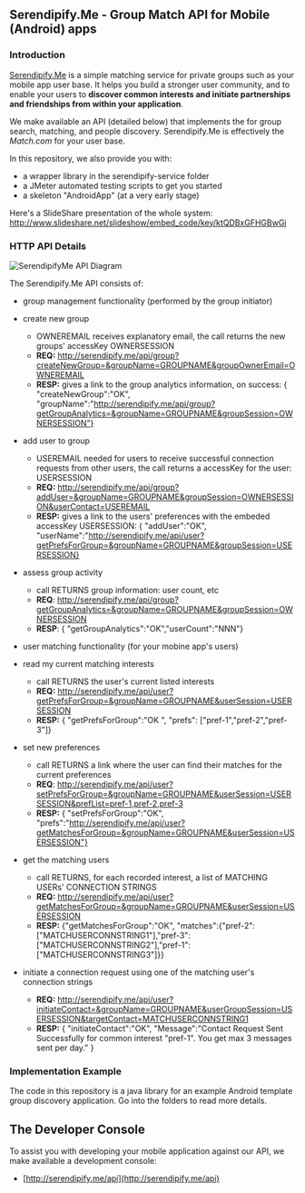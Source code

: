 
## Serendipify.Me  -  Group Match API for Mobile (Android) apps

### Introduction

[Serendipify.Me](http://serendipify.me) is a simple matching service for private groups such as your mobile app user base. It helps you build a stronger user community, and to enable your users to **discover common interests and initiate partnerships and friendships from within your application**.

We make available an API (detailed below) that implements the for group search, matching, and people discovery. Serendipify.Me is effectively the *Match.com* for your user base.

In this repository, we also provide you with:
- a wrapper library in the serendipify-service folder
- a JMeter automated testing scripts to get you started
- a skeleton "AndroidApp" (at a very early stage)


Here's a SlideShare presentation of the whole system: http://www.slideshare.net/slideshow/embed_code/key/ktQDBxGFHGBwGj

### HTTP API Details

![SerendipifyMe API Diagram](https://github.com/tibisp/GroupDiscoveryAppTemplate/raw/master/img/SerendipifyMe-API-Diagram.png)

The Serendipify.Me API consists of:
- group management functionality (performed by the group initiator)
 - create new group 
   - OWNEREMAIL receives explanatory email, the call returns the new groups' accessKey OWNERSESSION
    - **REQ:** http://serendipify.me/api/group?createNewGroup=&groupName=GROUPNAME&groupOwnerEmail=OWNEREMAIL
    - **RESP:** gives a link to the group analytics information, on success: { "createNewGroup":"OK",  "groupName":"http://serendipify.me/api/group?getGroupAnalytics=&groupName=GROUPNAME&groupSession=OWNERSESSION"}
 - add user to group 
   - USEREMAIL needed for users to receive successful connection requests from other users, the call returns a accessKey for the user: USERSESSION
    - **REQ:** http://serendipify.me/api/group?addUser=&groupName=GROUPNAME&groupSession=OWNERSESSION&userContact=USEREMAIL
    - **RESP:** gives a link to the users' preferences with the embeded accessKey USERSESSION: { "addUser":"OK", "userName":"http://serendipify.me/api/user?getPrefsForGroup=&groupName=GROUPNAME&groupSession=USERSESSION}
 - assess group activity 
   - call RETURNS group information: user count, etc
    - **REQ**: http://serendipify.me/api/group?getGroupAnalytics=&groupName=GROUPNAME&groupSession=OWNERSESSION
    - **RESP**: { "getGroupAnalytics":"OK","userCount":"NNN"}

- user matching functionality (for your mobine app's users)
 - read my current matching interests 
   - call RETURNS the user's current listed interests
    - **REQ:** http://serendipify.me/api/user?getPrefsForGroup=&groupName=GROUPNAME&userSession=USERSESSION
    - **RESP:** { "getPrefsForGroup":"OK ", "prefs": ["pref-1","pref-2","pref-3"]}
 - set new preferences 
   - call RETURNS a link where the user can find their matches for the current preferences
    - **REQ**: http://serendipify.me/api/user?setPrefsForGroup=&groupName=GROUPNAME&userSession=USERSESSION&prefList=pref-1,pref-2,pref-3
    - **RESP:**  { "setPrefsForGroup":"OK", "prefs":"http://serendipify.me/api/user?getMatchesForGroup=&groupName=GROUPNAME&userSession=USERSESSION"}
 - get the matching users 
   - call RETURNS, for each recorded interest, a list of  MATCHING USERs' CONNECTION STRINGS
    - **REQ:** http://serendipify.me/api/user?getMatchesForGroup=&groupName=GROUPNAME&userSession=USERSESSION
    - **RESP:** {"getMatchesForGroup":"OK",  "matches":{"pref-2":["MATCHUSERCONNSTRING1"],"pref-3":["MATCHUSERCONNSTRING2"],"pref-1":["MATCHUSERCONNSTRING3"]}}
 - initiate a connection request using one of the matching user's connection strings 
   - **REQ:** http://serendipify.me/api/user?initiateContact=&groupName=GROUPNAME&userGroupSession=USERSESSION&targetContact=MATCHUSERCONNSTRING1
    - **RESP:** { "initiateContact":"OK",  "Message":"Contact Request Sent Successfully for common interest "pref-1". You get max 3 messages sent per day." }

### Implementation Example 
The code in this repository is a java library for an example Android template group discovery application.
Go into the folders to read more details.

## The Developer Console
To assist you with developing your mobile application against our API, we make available a development console:
 - [http://serendipify.me/api](http://serendipify.me/api)

